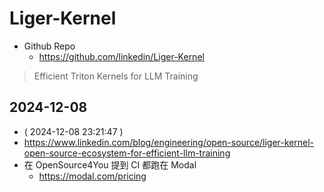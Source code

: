# Liger-Kernel

- Github Repo
  - https://github.com/linkedin/Liger-Kernel

> Efficient Triton Kernels for LLM Training

## 2024-12-08

- ( 2024-12-08 23:21:47 )
- https://www.linkedin.com/blog/engineering/open-source/liger-kernel-open-source-ecosystem-for-efficient-llm-training
- 在 OpenSource4You 提到 CI 都跑在 Modal
  - https://modal.com/pricing
